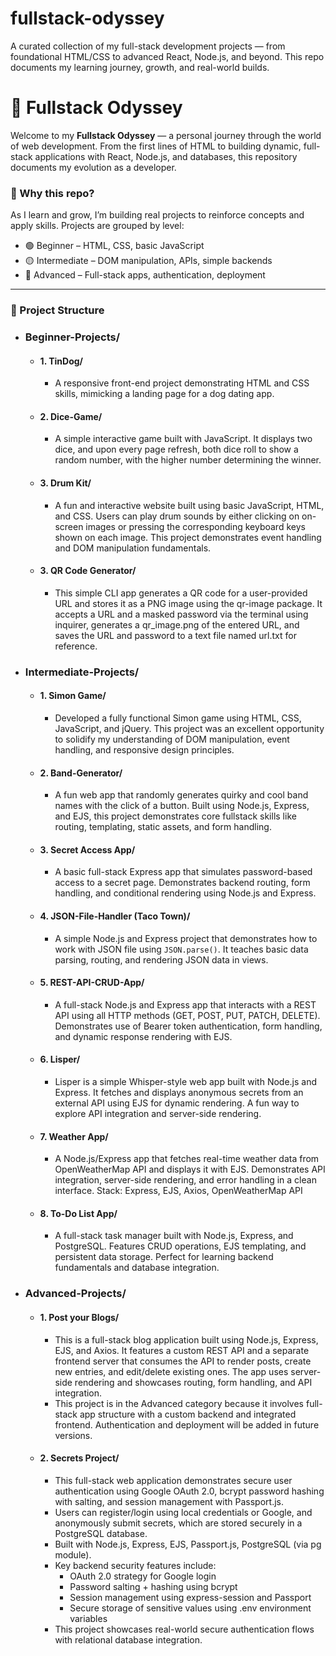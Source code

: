 # fullstack-odyssey
A curated collection of my full-stack development projects — from foundational HTML/CSS to advanced React, Node.js, and beyond. This repo documents my learning journey, growth, and real-world builds.

# 🚀 Fullstack Odyssey

Welcome to my **Fullstack Odyssey** — a personal journey through the world of web development. From the first lines of HTML to building dynamic, full-stack applications with React, Node.js, and databases, this repository documents my evolution as a developer.

### 🌱 Why this repo?
As I learn and grow, I’m building real projects to reinforce concepts and apply skills. Projects are grouped by level:
- 🟢 Beginner – HTML, CSS, basic JavaScript
- 🟡 Intermediate – DOM manipulation, APIs, simple backends
- 🔴 Advanced – Full-stack apps, authentication, deployment

---

### 📁 Project Structure

- ### Beginner-Projects/
    - #### 1. TinDog/
        - A responsive front-end project demonstrating HTML and CSS skills, mimicking a landing page for a dog dating app.
    - #### 2. Dice-Game/
        - A simple interactive game built with JavaScript. It displays two dice, and upon every page refresh, both dice roll to show a random number, with the higher number determining the winner.
    - #### 3. Drum Kit/
        -  A fun and interactive website built using basic JavaScript, HTML, and CSS. Users can play drum sounds by either clicking on on-screen images or pressing the corresponding keyboard keys shown on each image. This project demonstrates event handling and DOM manipulation fundamentals.
    - #### 3. QR Code Generator/
        - This simple CLI app generates a QR code for a user-provided URL and stores it as a PNG image using the qr-image package. It accepts a URL and a masked password via the terminal using inquirer, generates a qr_image.png of the entered URL, and saves the URL and password to a text file named url.txt for reference.
          
- ### Intermediate-Projects/
    - #### 1. Simon Game/
        - Developed a fully functional Simon game using HTML, CSS, JavaScript, and jQuery. This project was an excellent opportunity to solidify my understanding of DOM manipulation, event handling, and responsive design principles.
        
    - #### 2. Band-Generator/
        - A fun web app that randomly generates quirky and cool band names with the click of a button. Built using Node.js, Express, and EJS, this project demonstrates core fullstack skills like routing, templating, static assets, and form handling.
          
    - #### 3. Secret Access App/
        - A basic full-stack Express app that simulates password-based access to a secret page. Demonstrates backend routing, form handling, and conditional rendering using Node.js and Express.
     
    - #### 4. JSON-File-Handler (Taco Town)/
        - A simple Node.js and Express project that demonstrates how to work with JSON file using `JSON.parse()`. It teaches basic data parsing, routing, and rendering JSON data in views.
     
    - #### 5. REST-API-CRUD-App/
        - A full-stack Node.js and Express app that interacts with a REST API using all HTTP methods (GET, POST, PUT, PATCH, DELETE). Demonstrates use of Bearer token authentication, form handling, and dynamic response rendering with EJS.
    - #### 6. Lisper/
        - Lisper is a simple Whisper-style web app built with Node.js and Express. It fetches and displays anonymous secrets from an external API using EJS for dynamic rendering. A fun way to explore API integration and server-side rendering.
     
    - #### 7. Weather App/
        - A Node.js/Express app that fetches real-time weather data from OpenWeatherMap API and displays it with EJS. Demonstrates API integration, server-side rendering, and error handling in a clean interface.
Stack: Express, EJS, Axios, OpenWeatherMap API

    - #### 8. To-Do List App/
        - A full-stack task manager built with Node.js, Express, and PostgreSQL. Features CRUD operations, EJS templating, and persistent data storage. Perfect for learning backend fundamentals and database integration.

- ### Advanced-Projects/
    - #### 1. Post your Blogs/
        - This is a full-stack blog application built using Node.js, Express, EJS, and Axios. It features a custom REST API and a separate frontend server that consumes the API to render posts, create new entries, and edit/delete existing ones. The app uses server-side rendering and showcases routing, form handling, and API integration.
        - This project is in the Advanced category because it involves full-stack app structure with a custom backend and integrated frontend. Authentication and deployment will be added in future versions.
    - #### 2. Secrets Project/
        - This full-stack web application demonstrates secure user authentication using Google OAuth 2.0, bcrypt password hashing with salting, and session management with Passport.js.
        - Users can register/login using local credentials or Google, and anonymously submit secrets, which are stored securely in a PostgreSQL database.
        - Built with Node.js, Express, EJS, Passport.js, PostgreSQL (via pg module).
        - Key backend security features include:
            - OAuth 2.0 strategy for Google login
            - Password salting + hashing using bcrypt
            - Session management using express-session and Passport
            - Secure storage of sensitive values using .env environment variables
        - This project showcases real-world secure authentication flows with relational database integration.


















    


